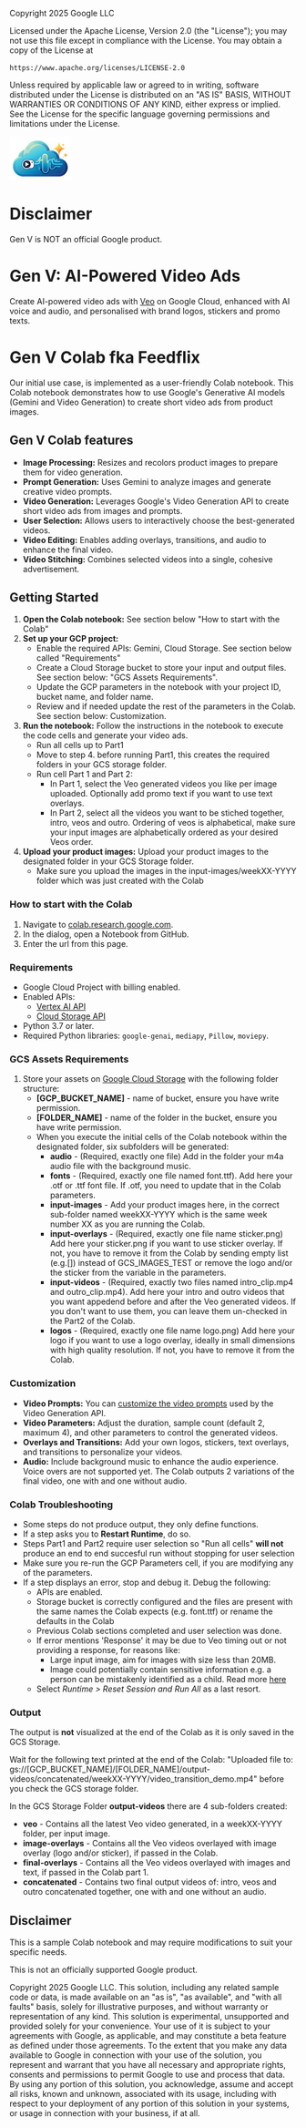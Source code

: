 Copyright 2025 Google LLC

Licensed under the Apache License, Version 2.0 (the "License");
you may not use this file except in compliance with the License.
You may obtain a copy of the License at

    https://www.apache.org/licenses/LICENSE-2.0

Unless required by applicable law or agreed to in writing, software
distributed under the License is distributed on an "AS IS" BASIS,
WITHOUT WARRANTIES OR CONDITIONS OF ANY KIND, either express or implied.
See the License for the specific language governing permissions and
limitations under the License.

![Gen V logo](./docs/images/gen-v-logo-small.png)

# Disclaimer

Gen V is NOT an official Google product.

# Gen V: AI-Powered Video Ads

Create AI-powered video ads with [Veo](
https://deepmind.google/technologies/veo/veo-2/) on Google Cloud, enhanced with
AI voice and audio, and personalised with brand logos, stickers and promo texts.

# Gen V Colab fka Feedflix

Our initial use case, is implemented as a user-friendly Colab notebook.
This Colab notebook demonstrates how to use Google's Generative AI models 
(Gemini and Video Generation) to create short video ads from product images.

## Gen V Colab features 

* **Image Processing:** Resizes and recolors product images to prepare them for video generation.
* **Prompt Generation:** Uses Gemini to analyze images and generate creative video prompts.
* **Video Generation:** Leverages Google's Video Generation API to create short video ads from images and prompts.
* **User Selection:** Allows users to interactively choose the best-generated videos.
* **Video Editing:** Enables adding overlays, transitions, and audio to enhance the final video.
* **Video Stitching:** Combines selected videos into a single, cohesive advertisement.

## Getting Started

1. **Open the Colab notebook:** See section below "How to start with the Colab"
2. **Set up your GCP project:**
    * Enable the required APIs: Gemini, Cloud Storage. See section below called "Requirements" 
    * Create a Cloud Storage bucket to store your input and output files. See section below: "GCS Assets Requirements".
    * Update the GCP parameters in the notebook with your project ID, bucket name, and folder name. 
    * Review and if needed update the rest of the parameters in the Colab. See section  below: Customization.
3. **Run the notebook:** Follow the instructions in the notebook to execute the code cells and generate your video ads.
    * Run all cells up to Part1
    * Move to step 4. before running Part1, this creates the required folders in your GCS storage folder.
    * Run cell Part 1 and Part 2:
      * In Part 1, select the Veo generated videos you like per image uploaded. Optionally add promo text if you want to use text overlays.
      * In Part 2, select all the videos you want to be stiched together, intro, veos and outro. Ordering of veos is alphabetical, make sure your input images are alphabetically ordered as your desired Veos order. 
4. **Upload your product images:** Upload your product images to the designated folder in your GCS Storage folder.
    * Make sure you upload the images in the input-images/weekXX-YYYY folder which was just created with the Colab

### How to start with the Colab

1. Navigate to [colab.research.google.com](http://Colab.research.google.com).
2. In the dialog, open a Notebook from GitHub.
3. Enter the url from this page.

### Requirements

* Google Cloud Project with billing enabled.
* Enabled APIs:
    * [Vertex AI API](https://console.cloud.google.com/marketplace/product/google/aiplatform.googleapis.com)
    * [Cloud Storage API](https://console.cloud.google.com/marketplace/product/google/storage.googleapis.com)
* Python 3.7 or later.
* Required Python libraries: `google-genai`, `mediapy`, `Pillow`, `moviepy`.
  
### GCS Assets Requirements

1. Store your assets on [Google Cloud Storage](https://console.cloud.google.com/storage/browser) with the following folder structure:
    * **[GCP_BUCKET_NAME]** - name of bucket, ensure you have write permission.
    * **[FOLDER_NAME]** - name of the folder in the bucket, ensure you have write permission.
    * When you execute the initial cells of the Colab notebook within the designated folder, six subfolders will be generated:
        * **audio** - (Required, exactly one file) Add in the folder your m4a audio file with the background music. 
        * **fonts** - (Required, exactly one file named font.ttf). Add here your .otf or .ttf font file. If .otf, you need to update that in the Colab parameters.
        * **input-images** - Add your product images here, in the correct sub-folder named weekXX-YYYY which is the same week number XX as you are running the Colab.
        * **input-overlays** - (Required, exactly one file name sticker.png) Add here your sticker.png if you want to use sticker overlay. If not, you have to remove it from the Colab by sending empty list (e.g.[]) instead of GCS_IMAGES_TEST or remove the logo and/or the sticker from the variable in the parameters.
        * **input-videos** - (Required, exactly two files named intro_clip.mp4 and outro_clip.mp4). Add here your intro and outro videos that you want appedend before and after the Veo generated videos. If you don't want to use them, you can leave them un-checked in the Part2 of the Colab.
        * **logos** - (Required, exactly one file name logo.png) Add here your logo if you want to use a logo overlay, ideally in small dimensions with high quality resolution. If not, you have to remove it from the Colab.

### Customization

* **Video Prompts:** You can [customize the video prompts](https://cloud.google.com/vertex-ai/generative-ai/docs/video/video-gen-prompt-guide) used by the Video Generation API.
* **Video Parameters:** Adjust the duration, sample count (default 2, maximum 4), and other parameters to control the generated videos.
* **Overlays and Transitions:** Add your own logos, stickers, text overlays, and transitions to personalize your videos.
* **Audio:** Include background music to enhance the audio experience. Voice overs are not supported yet. The Colab outputs 2 variations of the final video, one with and one without audio.

### Colab Troubleshooting

* Some steps do not produce output, they only define functions.
* If a step asks you to **Restart Runtime**, do so.
* Steps Part1 and Part2 require user selection so "Run all cells" **will not** produce an end to end succesful run without stopping for user selection
* Make sure you re-run the GCP Parameters cell, if you are modifying any of the parameters.  
* If a step displays an error, stop and debug it. Debug the following:
  * APIs are enabled.
  * Storage bucket is correctly configured and the files are present with the same names the Colab expects (e.g. font.ttf) or rename the defaults in the Colab
  * Previous Colab sections completed and user selection was done.
  * If error mentions 'Response' it may be due to Veo timing out or not providing a response, for reasons like:
      * Large input image, aim for images with size less than 20MB.
      * Image could potentially contain sensitive information e.g. a person can be mistakenly identified as a child. Read more [here](https://cloud.google.com/vertex-ai/generative-ai/docs/video/generate-videos)
  * Select _Runtime > Reset Session and Run All_ as a last resort.

### Output

The output is **not** visualized at the end of the Colab as it is only saved in the GCS Storage.

Wait for the following text printed at the end of the Colab: "Uploaded file to: gs://[GCP_BUCKET_NAME]/[FOLDER_NAME]/output-videos/concatenated/weekXX-YYYY/video_transition_demo.mp4" before you check the GCS storage folder.

In the GCS Storage Folder **output-videos** there are 4 sub-folders created:

* **veo** - Contains all the latest Veo video generated, in a weekXX-YYYY folder, per input image.
* **image-overlays** - Contains all the Veo videos overlayed with image overlay (logo and/or sticker), if passed in the Colab.
* **final-overlays** - Contains all the Veo videos overlayed with images and text, if passed in the Colab part 1. 
* **concatenated** - Contains two final output videos of: intro, veos and outro concatenated together, one with and one without an audio.
    

## Disclaimer

This is a sample Colab notebook and may require modifications to suit your specific needs.

This is not an officially supported Google product.

Copyright 2025 Google LLC. This solution, including any related sample code or data, is made available on an "as is", "as available", and "with all faults" basis, solely for illustrative purposes, and without warranty or representation of any kind. This solution is experimental, unsupported and provided solely for your convenience. Your use of it is subject to your agreements with Google, as applicable, and may constitute a beta feature as defined under those agreements. To the extent that you make any data available to Google in connection with your use of the solution, you represent and warrant that you have all necessary and appropriate rights, consents and permissions to permit Google to use and process that data. By using any portion of this solution, you acknowledge, assume and accept all risks, known and unknown, associated with its usage, including with respect to your deployment of any portion of this solution in your systems, or usage in connection with your business, if at all.
